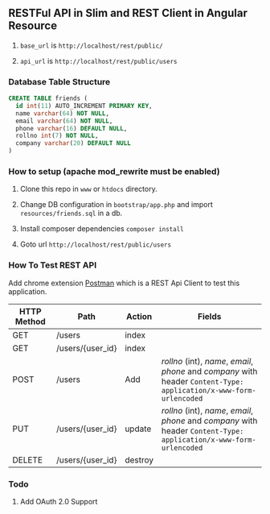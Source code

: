 ## RESTFul API in Slim and REST Client in Angular Resource
1. `base_url` is `http://localhost/rest/public/`

2. `api_url` is `http://localhost/rest/public/users`

### Database Table Structure

```sql
CREATE TABLE friends (
  id int(11) AUTO_INCREMENT PRIMARY KEY,
  name varchar(64) NOT NULL,
  email varchar(64) NOT NULL,
  phone varchar(16) DEFAULT NULL,
  rollno int(7) NOT NULL,
  company varchar(20) DEFAULT NULL
)
```

### How to setup (apache mod_rewrite must be enabled)
1. Clone this repo in `www` or `htdocs` directory.
2. Change DB configuration in `bootstrap/app.php` and import `resources/friends.sql` in a db.
3. Install composer dependencies `composer install`

4. Goto url `http://localhost/rest/public/users`

### How To Test REST API
Add chrome extension [Postman](https://chrome.google.com/webstore/detail/postman/fhbjgbiflinjbdggehcddcbncdddomop?hl=en) which is a
REST Api Client to test this application.

| HTTP Method | Path | Action | Fields  |
| -------- | ------- | -----  | ------- |
| GET      | /users  | index  |
| GET      | /users/{user_id} | index   |
| POST     | /users  | Add    | *rollno* (int), *name*, *email*, *phone* and *company* with <br /> header `Content-Type: application/x-www-form-urlencoded`
| PUT      | /users/{user_id} | update  | *rollno* (int), *name*, *email*, *phone* and *company* with <br /> header `Content-Type: application/x-www-form-urlencoded`
| DELETE   | /users/{user_id} | destroy |

### Todo

1. Add OAuth 2.0 Support
